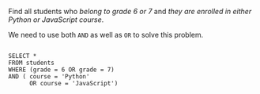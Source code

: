 Find all students
who
_belong to grade 6 or 7_
and
_they are enrolled in either Python or JavaScript course_.

We need to use both `AND` as well as `OR` to solve this problem.

<Editor lang="sql" dbName="students1.db">
<code>
SELECT *
FROM students
WHERE (grade = 6 OR grade = 7)
AND ( course = 'Python'
      OR course = 'JavaScript')
</code>
</Editor>
